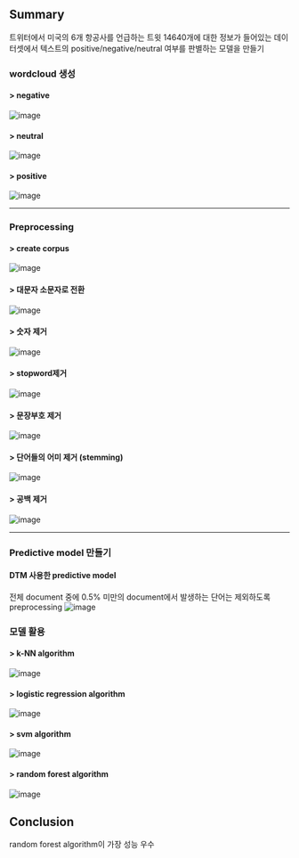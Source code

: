 ## Summary 

트위터에서 미국의 6개 항공사를 언급하는 트윗 14640개에 대한 정보가 들어있는 데이터셋에서 텍스트의 positive/negative/neutral 여부를 판별하는 모델을 만들기 

### wordcloud 생성

#### > negative
![image](https://user-images.githubusercontent.com/87505072/131079573-7d13db4e-5946-47e6-a3ab-4abd521df4b3.png)

#### > neutral
![image](https://user-images.githubusercontent.com/87505072/131079593-347d2ad5-640a-4dc2-8aa3-dfe329f2fc77.png)

#### > positive 
![image](https://user-images.githubusercontent.com/87505072/131079611-813e8153-c997-418f-bff1-7be1605a402b.png)

--- 

### Preprocessing 

#### > create corpus 
![image](https://user-images.githubusercontent.com/87505072/131079788-6da7418e-c938-4abb-a634-52c7bcceb6c3.png)

#### > 대문자 소문자로 전환 
![image](https://user-images.githubusercontent.com/87505072/131079892-f8fad4dc-efb4-433c-b5fb-fd0ffce8f396.png)

#### > 숫자 제거
![image](https://user-images.githubusercontent.com/87505072/131079907-6b951fd3-f7f0-443d-82d7-5534ea10f11f.png)

#### > stopword제거 
![image](https://user-images.githubusercontent.com/87505072/131079930-adb8b7ef-b993-4815-81ff-473572f39ad1.png)

#### > 문장부호 제거 
![image](https://user-images.githubusercontent.com/87505072/131079951-1ce1bbe2-184d-4963-b6db-05aa4753af31.png)

#### > 단어들의 어미 제거 (stemming) 
![image](https://user-images.githubusercontent.com/87505072/131079970-44189bc9-853c-44a9-bd75-4433bec6efd5.png)

#### > 공백 제거 
![image](https://user-images.githubusercontent.com/87505072/131079997-5136f152-629b-4434-90e3-caad4a1c1aa2.png)

---

### Predictive model 만들기 

#### DTM 사용한 predictive model 

전체 document 중에 0.5% 미만의 document에서 발생하는 단어는 제외하도록 preprocessing 
![image](https://user-images.githubusercontent.com/87505072/131080256-f3a83a8f-c585-42d1-97cb-cb78106fd23b.png)

### 모델 활용 

#### > k-NN algorithm 
![image](https://user-images.githubusercontent.com/87505072/131080573-cbc8bf66-42da-43e7-be7f-4f71cc3e6793.png)

#### > logistic regression algorithm 
![image](https://user-images.githubusercontent.com/87505072/131080528-ddd4d88e-1b21-4056-b352-d1fda32090a3.png)


#### > svm algorithm 
![image](https://user-images.githubusercontent.com/87505072/131080463-ef9126ed-fd3c-4960-9df0-67e93b5259e8.png)


#### > random forest algorithm 
![image](https://user-images.githubusercontent.com/87505072/131080495-a649a632-e4e9-4fa7-89ca-fcf7061b1ac3.png)

## Conclusion
random forest algorithm이 가장 성능 우수 
